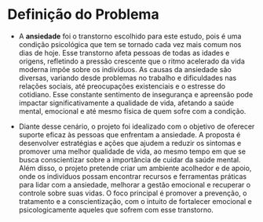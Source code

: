# Definição do Problema
- A **ansiedade** foi o transtorno escolhido para este estudo, pois é uma condição psicológica que tem se tornado cada vez mais comum nos dias de hoje. Esse transtorno afeta pessoas de todas as idades e origens, refletindo a pressão crescente que o ritmo acelerado da vida moderna impõe sobre os indivíduos. As causas da ansiedade são diversas, variando desde problemas no trabalho e dificuldades nas relações sociais, até preocupações existenciais e o estresse do cotidiano. Esse constante sentimento de insegurança e apreensão pode impactar significativamente a qualidade de vida, afetando a saúde mental, emocional e até mesmo física de quem sofre com a condição.

- Diante desse cenário, o projeto foi idealizado com o objetivo de oferecer suporte eficaz às pessoas que enfrentam a ansiedade. A proposta é desenvolver estratégias e ações que ajudem a reduzir os sintomas e promover uma melhor qualidade de vida, ao mesmo tempo em que se busca conscientizar sobre a importância de cuidar da saúde mental. Além disso, o projeto pretende criar um ambiente acolhedor e de apoio, onde os indivíduos possam encontrar recursos e ferramentas práticas para lidar com a ansiedade, melhorar a gestão emocional e recuperar o controle sobre suas vidas. O foco principal é promover a prevenção, o tratamento e a conscientização, com o intuito de fortalecer emocional e psicologicamente aqueles que sofrem com esse transtorno.
